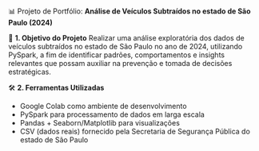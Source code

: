 📊 Projeto de Portfólio: **Análise de Veículos Subtraídos no estado de São Paulo (2024)**

🧠 **1. Objetivo do Projeto**
Realizar uma análise exploratória dos dados de veículos subtraídos no estado de São Paulo no ano de 2024, utilizando PySpark, a fim de identificar padrões, comportamentos e insights relevantes que possam auxiliar na prevenção e tomada de decisões estratégicas.

🛠️ **2. Ferramentas Utilizadas**
  - Google Colab como ambiente de desenvolvimento
  - PySpark para processamento de dados em larga escala
  - Pandas + Seaborn/Matplotlib para visualizações
  - CSV (dados reais) fornecido pela Secretaria de Segurança Pública do estado de São Paulo
